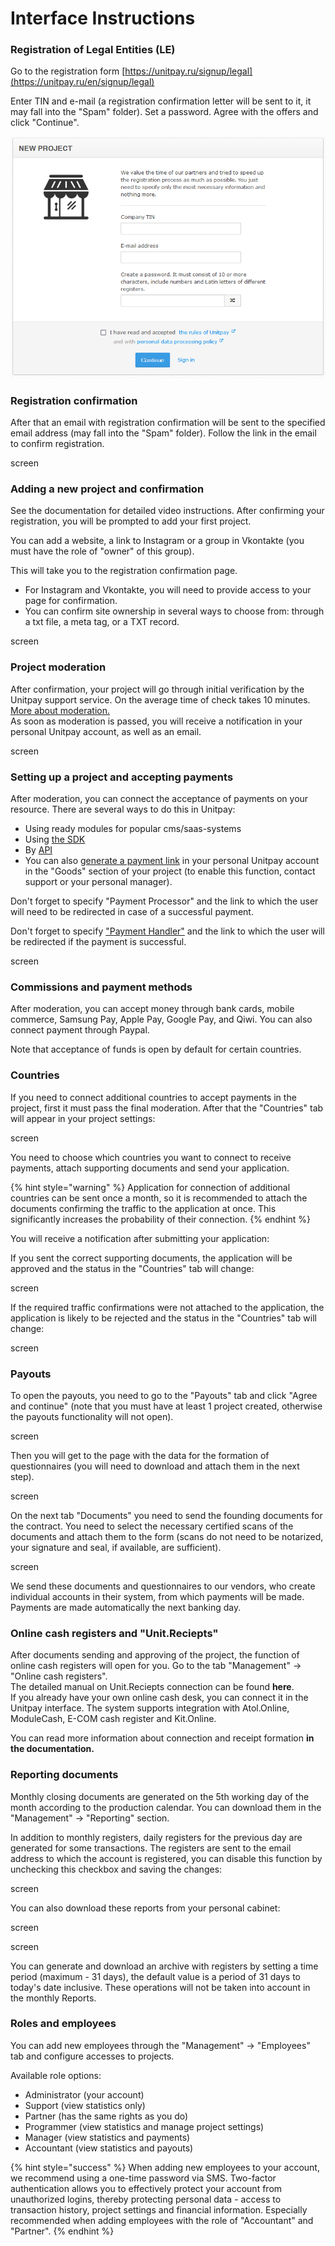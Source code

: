 # Interface Instructions

### Registration of Legal Entities \(LE\) 

Go to the registration form [https://unitpay.ru/signup/legal](https://unitpay.ru/en/signup/legal)

Enter TIN and e-mail \(a registration confirmation letter will be sent to it, it may fall into the "Spam" folder\). Set a password. Agree with the offers and click "Continue".

![](../.gitbook/assets/1%20%2843%29.png)

### Registration confirmation 

After that an email with registration confirmation will be sent to the specified email address \(may fall into the "Spam" folder\). Follow the link in the email to confirm registration.

screen

### Adding a new project and confirmation

See the documentation for detailed video instructions. After confirming your registration, you will be prompted to add your first project.

You can add a website, a link to Instagram or a group in Vkontakte \(you must have the role of "owner" of this group\).

This will take you to the registration confirmation page. 

* For Instagram and Vkontakte, you will need to provide access to your page for confirmation. 
* You can confirm site ownership in several ways to choose from: through a txt file, a meta tag, or a TXT record.

screen

### Project moderation 

After confirmation, your project will go through initial verification by the Unitpay support service. On the average time of check takes 10 minutes. [More about moderation. ](https://help.unitpay.ru/v/master/first_steps/moderation)  
As soon as moderation is passed, you will receive a notification in your personal Unitpay account, as well as an email.

screen

### Setting up a project and accepting payments

After moderation, you can connect the acceptance of payments on your resource. There are several ways to do this in Unitpay: 

* Using ready modules for popular cms/saas-systems 
* Using [the SDK ](https://help.unitpay.ru/v/master/modules/unitpay-sdk)
* By [API ](https://help.unitpay.ru/v/master/payments/create-payment)
* You can also [generate a payment link](https://help.unitpay.ru/v/master/payments/payment-links) in your personal Unitpay account in the "Goods" section of your project \(to enable this function, contact support or your personal manager\). 

Don't forget to specify "Payment Processor" and the link to which the user will need to be redirected in case of a successful payment.

Don't forget to specify ["Payment Handler"](https://help.unitpay.ru/v/master/payments/payment-handler) and the link to which the user will be redirected if the payment is successful.

screen

### Commissions and payment methods

After moderation, you can accept money through bank cards, mobile commerce, Samsung Pay, Apple Pay, Google Pay, and Qiwi. You can also connect payment through Paypal.

Note that acceptance of funds is open by default for certain countries.

### Countries

If you need to connect additional countries to accept payments in the project, first it must pass the final moderation. After that the "Countries" tab will appear in your project settings:

screen

You need to choose which countries you want to connect to receive payments, attach supporting documents and send your application.

{% hint style="warning" %}
Application for connection of additional countries can be sent once a month, so it is recommended to attach the documents confirming the traffic to the application at once. This significantly increases the probability of their connection.
{% endhint %}

You will receive a notification after submitting your application:

If you sent the correct supporting documents, the application will be approved and the status in the "Countries" tab will change:

screen

If the required traffic confirmations were not attached to the application, the application is likely to be rejected and the status in the "Countries" tab will change:

screen

### Payouts

To open the payouts, you need to go to the "Payouts" tab and click "Agree and continue" \(note that you must have at least 1 project created, otherwise the payouts functionality will not open\).

screen

Then you will get to the page with the data for the formation of questionnaires \(you will need to download and attach them in the next step\).

screen

On the next tab "Documents" you need to send the founding documents for the contract. You need to select the necessary certified scans of the documents and attach them to the form \(scans do not need to be notarized, your signature and seal, if available, are sufficient\).

screen

We send these documents and questionnaires to our vendors, who create individual accounts in their system, from which payments will be made. Payments are made automatically the next banking day.

### Online cash registers and "Unit.Reciepts"

After documents sending and approving of the project, the function of online cash registers will open for you. Go to the tab "Management" → "Online cash registers".   
The detailed manual on Unit.Reciepts connection can be found **here**.   
If you already have your own online cash desk, you can connect it in the Unitpay interface. The system supports integration with Atol.Online, ModuleCash, E-COM cash register and Kit.Online.

You can read more information about connection and receipt formation **in the documentation.**

### Reporting documents

Monthly closing documents are generated on the 5th working day of the month according to the production calendar. You can download them in the "Management" → "Reporting" section.

In addition to monthly registers, daily registers for the previous day are generated for some transactions. The registers are sent to the email address to which the account is registered, you can disable this function by unchecking this checkbox and saving the changes:

screen

You can also download these reports from your personal cabinet:

screen

screen

You can generate and download an archive with registers by setting a time period \(maximum - 31 days\), the default value is a period of 31 days to today's date inclusive. These operations will not be taken into account in the monthly Reports.

### Roles and employees 

You can add new employees through the "Management" → "Employees" tab and configure accesses to projects. 

Available role options: 

* Administrator \(your account\)
* Support \(view statistics only\) 
* Partner \(has the same rights as you do\) 
* Programmer \(view statistics and manage project settings\) 
* Manager \(view statistics and payments\) 
* Accountant \(view statistics and payouts\)

{% hint style="success" %}
When adding new employees to your account, we recommend using a one-time password via SMS. Two-factor authentication allows you to effectively protect your account from unauthorized logins, thereby protecting personal data - access to transaction history, project settings and financial information. Especially recommended when adding employees with the role of "Accountant" and "Partner".
{% endhint %}







